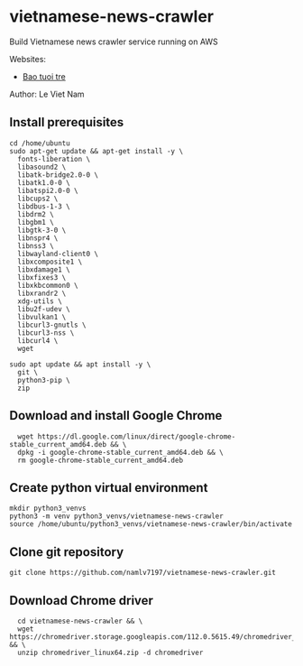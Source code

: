 # vietnamese-news-crawler
Build Vietnamese news crawler service running on AWS

Websites:
- [Bao tuoi tre](https://tuoitre.vn/tin-moi-nhat.htm)

Author: Le Viet Nam

## Install prerequisites
```
cd /home/ubuntu
sudo apt-get update && apt-get install -y \
  fonts-liberation \
  libasound2 \
  libatk-bridge2.0-0 \
  libatk1.0-0 \
  libatspi2.0-0 \
  libcups2 \
  libdbus-1-3 \
  libdrm2 \
  libgbm1 \
  libgtk-3-0 \
  libnspr4 \
  libnss3 \
  libwayland-client0 \
  libxcomposite1 \
  libxdamage1 \
  libxfixes3 \
  libxkbcommon0 \
  libxrandr2 \
  xdg-utils \
  libu2f-udev \
  libvulkan1 \
  libcurl3-gnutls \ 
  libcurl3-nss \
  libcurl4 \ 
  wget
```
```
sudo apt update && apt install -y \
  git \
  python3-pip \ 
  zip
```
## Download and install Google Chrome
```
  wget https://dl.google.com/linux/direct/google-chrome-stable_current_amd64.deb && \
  dpkg -i google-chrome-stable_current_amd64.deb && \
  rm google-chrome-stable_current_amd64.deb
```
## Create python virtual environment
```
mkdir python3_venvs
python3 -m venv python3_venvs/vietnamese-news-crawler
source /home/ubuntu/python3_venvs/vietnamese-news-crawler/bin/activate
```
## Clone git repository
```
git clone https://github.com/namlv7197/vietnamese-news-crawler.git
```

## Download Chrome driver
```
  cd vietnamese-news-crawler && \
  wget https://chromedriver.storage.googleapis.com/112.0.5615.49/chromedriver_linux64.zip && \
  unzip chromedriver_linux64.zip -d chromedriver
```


